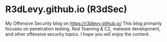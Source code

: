 # R3dLevy.github.io (R3dSec)
My Offensive Security blog on https://r3dlevy.github.io/
This blog primarily focuses on penetration testing, Red Teaming & C2, malware development, and other offensive security topics. I hope you will enjoy the content.
